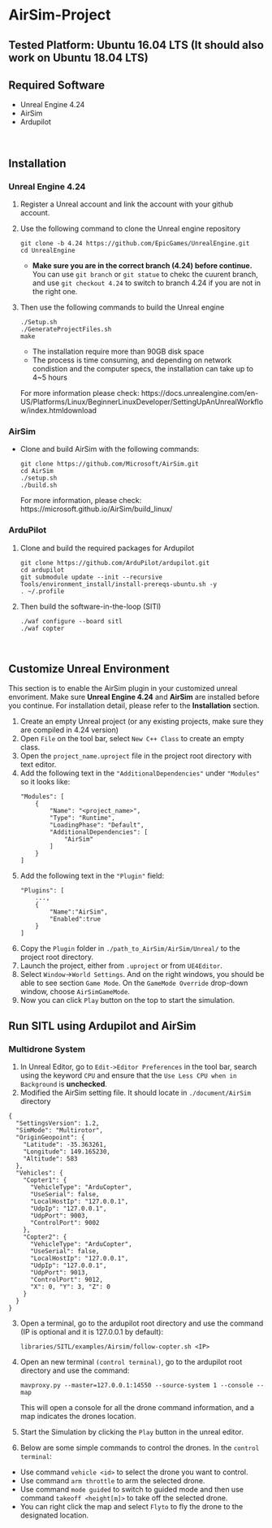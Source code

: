 # AirSim-Project

## Tested Platform: Ubuntu 16.04 LTS (It should also work on Ubuntu 18.04 LTS)
## Required Software
* Unreal Engine 4.24
* AirSim
* Ardupilot

<br>

## Installation
### Unreal Engine 4.24 
1. Register a Unreal account and link the account with your github account.
2. Use the following command to clone the Unreal engine repository

	```
	git clone -b 4.24 https://github.com/EpicGames/UnrealEngine.git
	cd UnrealEngine 
	```
    * <b>Make sure you are in the correct branch (4.24) before continue.</b> You can use `git branch` or `git statue` to chekc the cuurent branch, and use `git checkout 4.24` to switch to branch 4.24 if you are not in the right one.

3. Then use the following commands to build the Unreal engine

	```
	./Setup.sh
	./GenerateProjectFiles.sh
	make
	```
    * The installation require more than 90GB disk space
    * The process is time consuming, and depending on network condistion and the computer specs, the installation can take up to 4~5 hours
    <p>For more information please check: <a>https://docs.unrealengine.com/en-US/Platforms/Linux/BeginnerLinuxDeveloper/SettingUpAnUnrealWorkflow/index.htmldownload</a></p>

### AirSim
* Clone and build AirSim with the following commands:
    
    ```
    git clone https://github.com/Microsoft/AirSim.git
    cd AirSim
    ./setup.sh
    ./build.sh
    ```  
    <p>For more information, please check: <a>https://microsoft.github.io/AirSim/build_linux/</a></p>

### ArduPilot
1. Clone and build the required packages for Ardupilot

    ```
    git clone https://github.com/ArduPilot/ardupilot.git
    cd ardupilot
    git submodule update --init --recursive
    Tools/environment_install/install-prereqs-ubuntu.sh -y
    . ~/.profile
    ```
2. Then build the software-in-the-loop (SITl)
    
    ```
    ./waf configure --board sitl
    ./waf copter
    ```

<br>

## Customize Unreal Environment
<p>This section is to enable the AirSim plugin in your customized unreal envoriment. Make sure <b>Unreal Engine 4.24</b> and <b>AirSim</b> are installed before you continue. For installation detail, please refer to the <b>Installation</b> section.</p>

1. Create an empty Unreal project (or any existing projects, make sure they are compiled in 4.24 version)
2. Open `File` on the tool bar, select `New C++ Class` to create an empty class.
3. Open the `project_name.uproject` file in the project root directory with text editor.
4. Add the following text in the `"AdditionalDependencies"` under `"Modules"` so it looks like:
    ```
    "Modules": [
		{
			"Name": "<project_name>",
			"Type": "Runtime",
			"LoadingPhase": "Default",
			"AdditionalDependencies": [
                "AirSim"
			]
		}
	]
    ```
5. Add the following text in the `"Plugin"` field:
    ```
    "Plugins": [
        ...,
        {
            "Name":"AirSim",
            "Enabled":true
        }
    ]
    ```
6. Copy the `Plugin` folder in `./path_to_AirSim/AirSim/Unreal/` to the project root directory.
7. Launch the project, either from `.uproject` or from `UE4Editor`.
8. Select `Window`->`World Settings`. And on the right windows, you should be able to see section `Game Mode`. On the `GameMode Override` drop-down window, choose `AirSimGameMode`.
9. Now you can click `Play` button on the top to start the simulation.

## Run SITL using Ardupilot and AirSim

### Multidrone System
1. In Unreal Editor, go to `Edit->Editor Preferences` in the tool bar, search using the keyword `CPU` and ensure that the `Use Less CPU when in Background` is <b>unchecked</b>.
2. Modified the AirSim setting file. It should locate in `./document/AirSim` directory
```
{
  "SettingsVersion": 1.2,
  "SimMode": "Multirotor",
  "OriginGeopoint": {
    "Latitude": -35.363261,
    "Longitude": 149.165230,
    "Altitude": 583
  },
  "Vehicles": {
    "Copter1": {
      "VehicleType": "ArduCopter",
      "UseSerial": false,
      "LocalHostIp": "127.0.0.1",
      "UdpIp": "127.0.0.1",
      "UdpPort": 9003,
      "ControlPort": 9002
    },
    "Copter2": {
      "VehicleType": "ArduCopter",
      "UseSerial": false,
      "LocalHostIp": "127.0.0.1",
      "UdpIp": "127.0.0.1",
      "UdpPort": 9013,
      "ControlPort": 9012,
      "X": 0, "Y": 3, "Z": 0
    }
  }
}
```
3. Open a terminal, go to the ardupilot root directory and use the command (IP is optional and it is 127.0.0.1 by default):
    
    ```
    libraries/SITL/examples/Airsim/follow-copter.sh <IP>
    ```
4. Open an new terminal `(control terminal)`, go to the ardupilot root directory and use the command:
    
    ```
    mavproxy.py --master=127.0.0.1:14550 --source-system 1 --console --map
    ```
    This will open a console for all the drone command information, and a map indicates the drones location.
5. Start the Simulation by clicking the `Play` button in the unreal editor.
6. Below are some simple commands to control the drones. In the `control terminal`:  
* Use command `vehicle <id>` to select the drone you want to control.
* Use command `arm throttle` to arm the selected drone.
* Use command `mode guided` to switch to guided mode and then use command `takeoff <height[m]>` to take off the selected drone.
* You can right click the map and select `Flyto` to fly the drone to the designated location.
